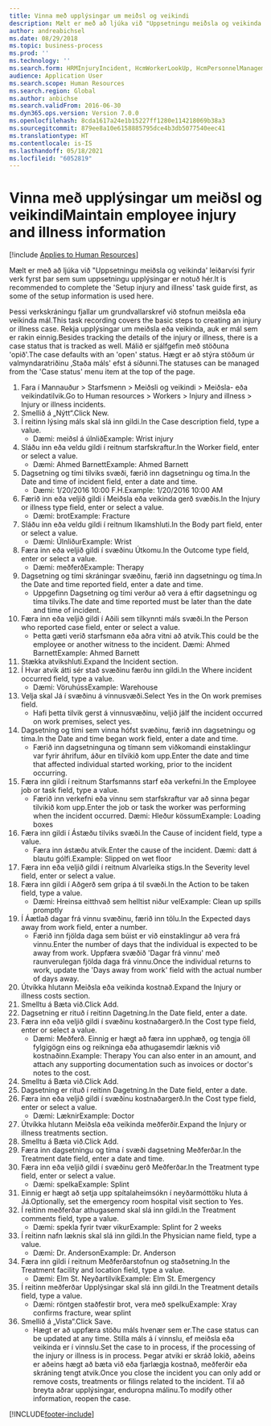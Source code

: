 ```yaml
---
title: Vinna með upplýsingar um meiðsl og veikindi
description: Mælt er með að ljúka við "Uppsetningu meiðsla og veikinda' leiðarvísi fyrir verk fyrst þar sem sum uppsetningu upplýsingar er notuð hér.
author: andreabichsel
ms.date: 08/29/2018
ms.topic: business-process
ms.prod: ''
ms.technology: ''
ms.search.form: HRMInjuryIncident, HcmWorkerLookUp, HcmPersonnelManagementWorkspace
audience: Application User
ms.search.scope: Human Resources
ms.search.region: Global
ms.author: anbichse
ms.search.validFrom: 2016-06-30
ms.dyn365.ops.version: Version 7.0.0
ms.openlocfilehash: 8cda1617a24e1b15227ff1280e114218069b38a3
ms.sourcegitcommit: 879ee8a10e6158885795dce4b3db5077540eec41
ms.translationtype: HT
ms.contentlocale: is-IS
ms.lasthandoff: 05/18/2021
ms.locfileid: "6052819"
---
```

# <a name="maintain-employee-injury-and-illness-information"></a><span data-ttu-id="eafc2-103">Vinna með upplýsingar um meiðsl og veikindi</span><span class="sxs-lookup"><span data-stu-id="eafc2-103">Maintain employee injury and illness information</span></span>

[!include [Applies to Human Resources](../includes/applies-to-hr.md)]



<span data-ttu-id="eafc2-104">Mælt er með að ljúka við "Uppsetningu meiðsla og veikinda' leiðarvísi fyrir verk fyrst þar sem sum uppsetningu upplýsingar er notuð hér.</span><span class="sxs-lookup"><span data-stu-id="eafc2-104">It is recommended to complete the 'Setup injury and illness' task guide first, as some of the setup information is used here.</span></span> 



<span data-ttu-id="eafc2-105">Þessi verkskráningu fjallar um grundvallarskref við stofnun meiðsla eða veikinda mál.</span><span class="sxs-lookup"><span data-stu-id="eafc2-105">This task recording covers the basic steps to creating an injury or illness case.</span></span> <span data-ttu-id="eafc2-106">Rekja upplýsingar um meiðsla eða veikinda, auk er mál sem er rakin einnig.</span><span class="sxs-lookup"><span data-stu-id="eafc2-106">Besides tracking the details of the injury or illness, there is a case status that is tracked as well.</span></span>  <span data-ttu-id="eafc2-107">Málið er sjálfgefin með stöðuna 'opið'.</span><span class="sxs-lookup"><span data-stu-id="eafc2-107">The case defaults with an 'open' status.</span></span>  <span data-ttu-id="eafc2-108">Hægt er að stýra stöðum úr valmyndaratriðinu ‚Staða máls' efst á síðunni.</span><span class="sxs-lookup"><span data-stu-id="eafc2-108">The statuses can be managed from the 'Case status' menu item at the top of the page.</span></span>

1. <span data-ttu-id="eafc2-109">Fara í Mannauður > Starfsmenn > Meiðsli og veikindi > Meiðsla- eða veikindatilvik.</span><span class="sxs-lookup"><span data-stu-id="eafc2-109">Go to Human resources > Workers > Injury and illness > Injury or illness incidents.</span></span>
2. <span data-ttu-id="eafc2-110">Smellið á „Nýtt“.</span><span class="sxs-lookup"><span data-stu-id="eafc2-110">Click New.</span></span>
3. <span data-ttu-id="eafc2-111">Í reitinn lýsing máls skal slá inn gildi.</span><span class="sxs-lookup"><span data-stu-id="eafc2-111">In the Case description field, type a value.</span></span>
    * <span data-ttu-id="eafc2-112">Dæmi: meiðsl á úlnlið</span><span class="sxs-lookup"><span data-stu-id="eafc2-112">Example:  Wrist injury</span></span>  
4. <span data-ttu-id="eafc2-113">Sláðu inn eða veldu gildi í reitnum starfskraftur.</span><span class="sxs-lookup"><span data-stu-id="eafc2-113">In the Worker field, enter or select a value.</span></span>
    * <span data-ttu-id="eafc2-114">Dæmi: Ahmed Barnett</span><span class="sxs-lookup"><span data-stu-id="eafc2-114">Example: Ahmed Barnett</span></span>  
5. <span data-ttu-id="eafc2-115">Dagsetning og tími tilviks svæði, færið inn dagsetningu og tíma.</span><span class="sxs-lookup"><span data-stu-id="eafc2-115">In the Date and time of incident field, enter a date and time.</span></span>
    * <span data-ttu-id="eafc2-116">Dæmi: 1/20/2016 10:00 F.H.</span><span class="sxs-lookup"><span data-stu-id="eafc2-116">Example:  1/20/2016 10:00 AM</span></span>  
6. <span data-ttu-id="eafc2-117">Færið inn eða veljið gildi í Meiðsla eða veikinda gerð svæðis.</span><span class="sxs-lookup"><span data-stu-id="eafc2-117">In the Injury or illness type field, enter or select a value.</span></span>
    * <span data-ttu-id="eafc2-118">Dæmi: brot</span><span class="sxs-lookup"><span data-stu-id="eafc2-118">Example:  Fracture</span></span>  
7. <span data-ttu-id="eafc2-119">Sláðu inn eða veldu gildi í reitnum líkamshluti.</span><span class="sxs-lookup"><span data-stu-id="eafc2-119">In the Body part field, enter or select a value.</span></span>
    * <span data-ttu-id="eafc2-120">Dæmi: Úlnliður</span><span class="sxs-lookup"><span data-stu-id="eafc2-120">Example:  Wrist</span></span>  
8. <span data-ttu-id="eafc2-121">Færa inn eða veljið gildi í svæðinu Útkomu.</span><span class="sxs-lookup"><span data-stu-id="eafc2-121">In the Outcome type field, enter or select a value.</span></span>
    * <span data-ttu-id="eafc2-122">Dæmi: meðferð</span><span class="sxs-lookup"><span data-stu-id="eafc2-122">Example:  Therapy</span></span>  
9. <span data-ttu-id="eafc2-123">Dagsetning og tími skráningar svæðinu, færið inn dagsetningu og tíma.</span><span class="sxs-lookup"><span data-stu-id="eafc2-123">In the Date and time reported field, enter a date and time.</span></span>
    * <span data-ttu-id="eafc2-124">Uppgefinn Dagsetning og tími verður að vera á eftir dagsetningu og tíma tilviks.</span><span class="sxs-lookup"><span data-stu-id="eafc2-124">The date and time reported must be later than the date and time of incident.</span></span>  
10. <span data-ttu-id="eafc2-125">Færa inn eða veljið gildi í Aðili sem tilkynnti máls svæði.</span><span class="sxs-lookup"><span data-stu-id="eafc2-125">In the Person who reported case field, enter or select a value.</span></span>
    * <span data-ttu-id="eafc2-126">Þetta gæti verið starfsmann eða aðra vitni að atvik.</span><span class="sxs-lookup"><span data-stu-id="eafc2-126">This could be the employee or another witness to the incident.</span></span>  <span data-ttu-id="eafc2-127">Dæmi: Ahmed Barnett</span><span class="sxs-lookup"><span data-stu-id="eafc2-127">Example: Ahmed Barnett</span></span>  
11. <span data-ttu-id="eafc2-128">Stækka atvikshluti.</span><span class="sxs-lookup"><span data-stu-id="eafc2-128">Expand the Incident section.</span></span>
12. <span data-ttu-id="eafc2-129">Í Hvar atvik átti sér stað svæðinu færðu inn gildi.</span><span class="sxs-lookup"><span data-stu-id="eafc2-129">In the Where incident occurred field, type a value.</span></span>
    * <span data-ttu-id="eafc2-130">Dæmi: Vöruhúss</span><span class="sxs-lookup"><span data-stu-id="eafc2-130">Example:  Warehouse</span></span>  
13. <span data-ttu-id="eafc2-131">Velja skal Já í svæðinu á vinnusvæði.</span><span class="sxs-lookup"><span data-stu-id="eafc2-131">Select Yes in the On work premises field.</span></span>
    * <span data-ttu-id="eafc2-132">Hafi þetta tilvik gerst á vinnusvæðinu, veljið já</span><span class="sxs-lookup"><span data-stu-id="eafc2-132">If the incident occurred on work premises, select yes.</span></span>  
14. <span data-ttu-id="eafc2-133">Dagsetning og tími sem vinna hófst svæðinu, færið inn dagsetningu og tíma.</span><span class="sxs-lookup"><span data-stu-id="eafc2-133">In the Date and time began work field, enter a date and time.</span></span>
    * <span data-ttu-id="eafc2-134">Færið inn dagsetninguna og tímann sem viðkomandi einstaklingur var fyrir áhrifum, áður en tilvikið kom upp.</span><span class="sxs-lookup"><span data-stu-id="eafc2-134">Enter the date and time that affected individual started working, prior to the incident occurring.</span></span>  
15. <span data-ttu-id="eafc2-135">Færa inn gildi í reitnum Starfsmanns starf eða verkefni.</span><span class="sxs-lookup"><span data-stu-id="eafc2-135">In the Employee job or task field, type a value.</span></span>
    * <span data-ttu-id="eafc2-136">Færið inn verkefni eða vinnu sem starfskraftur var að sinna þegar tilvikið kom upp.</span><span class="sxs-lookup"><span data-stu-id="eafc2-136">Enter the job or task the worker was performing when the incident occurred.</span></span>  <span data-ttu-id="eafc2-137">Dæmi: Hleður kössum</span><span class="sxs-lookup"><span data-stu-id="eafc2-137">Example:  Loading boxes</span></span>  
16. <span data-ttu-id="eafc2-138">Færa inn gildi í Ástæðu tilviks svæði.</span><span class="sxs-lookup"><span data-stu-id="eafc2-138">In the Cause of incident field, type a value.</span></span>
    * <span data-ttu-id="eafc2-139">Færa inn ástæðu atvik.</span><span class="sxs-lookup"><span data-stu-id="eafc2-139">Enter the cause of the incident.</span></span>  <span data-ttu-id="eafc2-140">Dæmi: datt á blautu gólfi.</span><span class="sxs-lookup"><span data-stu-id="eafc2-140">Example:  Slipped on wet floor</span></span>  
17. <span data-ttu-id="eafc2-141">Færa inn eða veljið gildi í reitnum Alvarleika stigs.</span><span class="sxs-lookup"><span data-stu-id="eafc2-141">In the Severity level field, enter or select a value.</span></span>
18. <span data-ttu-id="eafc2-142">Færa inn gildi í Aðgerð sem grípa á til svæði.</span><span class="sxs-lookup"><span data-stu-id="eafc2-142">In the Action to be taken field, type a value.</span></span>
    * <span data-ttu-id="eafc2-143">Dæmi: Hreinsa eitthvað sem helltist niður vel</span><span class="sxs-lookup"><span data-stu-id="eafc2-143">Example:  Clean up spills promptly</span></span>  
19. <span data-ttu-id="eafc2-144">Í Áætlað dagar frá vinnu svæðinu, færið inn tölu.</span><span class="sxs-lookup"><span data-stu-id="eafc2-144">In the Expected days away from work field, enter a number.</span></span>
    * <span data-ttu-id="eafc2-145">Færið inn fjölda daga sem búist er við einstaklingur að vera frá vinnu.</span><span class="sxs-lookup"><span data-stu-id="eafc2-145">Enter the number of days that the individual is expected to be away from work.</span></span>  <span data-ttu-id="eafc2-146">Uppfæra svæðið 'Dagar frá vinnu' með raunverulegan fjölda daga frá vinnu.</span><span class="sxs-lookup"><span data-stu-id="eafc2-146">Once the individual returns to work, update the 'Days away from work' field with the actual number of days away.</span></span>  
20. <span data-ttu-id="eafc2-147">Útvíkka hlutann Meiðsla eða veikinda kostnað.</span><span class="sxs-lookup"><span data-stu-id="eafc2-147">Expand the Injury or illness costs section.</span></span>
21. <span data-ttu-id="eafc2-148">Smelltu á Bæta við.</span><span class="sxs-lookup"><span data-stu-id="eafc2-148">Click Add.</span></span>
22. <span data-ttu-id="eafc2-149">Dagsetning er rituð í reitinn Dagetning.</span><span class="sxs-lookup"><span data-stu-id="eafc2-149">In the Date field, enter a date.</span></span>
23. <span data-ttu-id="eafc2-150">Færa inn eða veljið gildi í svæðinu kostnaðargerð.</span><span class="sxs-lookup"><span data-stu-id="eafc2-150">In the Cost type field, enter or select a value.</span></span>
    * <span data-ttu-id="eafc2-151">Dæmi: Meðferð. Einnig er hægt að færa inn upphæð, og tengja öll fylgigögn eins og reikninga eða athugasemdir læknis við kostnaðinn.</span><span class="sxs-lookup"><span data-stu-id="eafc2-151">Example:  Therapy    You can also enter in an amount, and attach any supporting documentation such as invoices or doctor's notes to the cost.</span></span>  
24. <span data-ttu-id="eafc2-152">Smelltu á Bæta við.</span><span class="sxs-lookup"><span data-stu-id="eafc2-152">Click Add.</span></span>
25. <span data-ttu-id="eafc2-153">Dagsetning er rituð í reitinn Dagetning.</span><span class="sxs-lookup"><span data-stu-id="eafc2-153">In the Date field, enter a date.</span></span>
26. <span data-ttu-id="eafc2-154">Færa inn eða veljið gildi í svæðinu kostnaðargerð.</span><span class="sxs-lookup"><span data-stu-id="eafc2-154">In the Cost type field, enter or select a value.</span></span>
    * <span data-ttu-id="eafc2-155">Dæmi: Læknir</span><span class="sxs-lookup"><span data-stu-id="eafc2-155">Example: Doctor</span></span>  
27. <span data-ttu-id="eafc2-156">Útvíkka hlutann Meiðsla eða veikinda meðferðir.</span><span class="sxs-lookup"><span data-stu-id="eafc2-156">Expand the Injury or illness treatments section.</span></span>
28. <span data-ttu-id="eafc2-157">Smelltu á Bæta við.</span><span class="sxs-lookup"><span data-stu-id="eafc2-157">Click Add.</span></span>
29. <span data-ttu-id="eafc2-158">Færa inn dagsetningu og tíma í svæði dagsetning Meðferðar.</span><span class="sxs-lookup"><span data-stu-id="eafc2-158">In the Treatment date field, enter a date and time.</span></span>
30. <span data-ttu-id="eafc2-159">Færa inn eða veljið gildi í svæðinu gerð Meðferðar.</span><span class="sxs-lookup"><span data-stu-id="eafc2-159">In the Treatment type field, enter or select a value.</span></span>
    * <span data-ttu-id="eafc2-160">Dæmi: spelka</span><span class="sxs-lookup"><span data-stu-id="eafc2-160">Example:  Splint</span></span>  
31. <span data-ttu-id="eafc2-161">Einnig er hægt að setja upp spítalaheimsókn í neyðarmóttöku hluta á Já.</span><span class="sxs-lookup"><span data-stu-id="eafc2-161">Optionally, set the emergency room hospital visit section to Yes.</span></span>
32. <span data-ttu-id="eafc2-162">Í reitinn meðferðar athugasemd skal slá inn gildi.</span><span class="sxs-lookup"><span data-stu-id="eafc2-162">In the Treatment comments field, type a value.</span></span>
    * <span data-ttu-id="eafc2-163">Dæmi: spekla fyrir tvær vikur</span><span class="sxs-lookup"><span data-stu-id="eafc2-163">Example:  Splint for 2 weeks</span></span>  
33. <span data-ttu-id="eafc2-164">Í reitinn nafn læknis skal slá inn gildi.</span><span class="sxs-lookup"><span data-stu-id="eafc2-164">In the Physician name field, type a value.</span></span>
    * <span data-ttu-id="eafc2-165">Dæmi: Dr. Anderson</span><span class="sxs-lookup"><span data-stu-id="eafc2-165">Example:  Dr. Anderson</span></span>  
34. <span data-ttu-id="eafc2-166">Færa inn gildi í reitnum Meðferðarstofnun og staðsetning.</span><span class="sxs-lookup"><span data-stu-id="eafc2-166">In the Treatment facility and location field, type a value.</span></span>
    * <span data-ttu-id="eafc2-167">Dæmi: Elm St. Neyðartilvik</span><span class="sxs-lookup"><span data-stu-id="eafc2-167">Example:  Elm St. Emergency</span></span>  
35. <span data-ttu-id="eafc2-168">Í reitinn meðferðar Upplýsingar skal slá inn gildi.</span><span class="sxs-lookup"><span data-stu-id="eafc2-168">In the Treatment details field, type a value.</span></span>
    * <span data-ttu-id="eafc2-169">Dæmi: röntgen staðfestir brot, vera með spelku</span><span class="sxs-lookup"><span data-stu-id="eafc2-169">Example:  Xray confirms fracture, wear splint</span></span>  
36. <span data-ttu-id="eafc2-170">Smellið á „Vista“.</span><span class="sxs-lookup"><span data-stu-id="eafc2-170">Click Save.</span></span>
    * <span data-ttu-id="eafc2-171">Hægt er að uppfæra stöðu máls hvenær sem er.</span><span class="sxs-lookup"><span data-stu-id="eafc2-171">The case status can be updated at any time.</span></span>  <span data-ttu-id="eafc2-172">Stilla máls á í vinnslu, ef meiðsla eða veikinda er í vinnslu.</span><span class="sxs-lookup"><span data-stu-id="eafc2-172">Set the case to in process, if the processing of the injury or illness is in process.</span></span>  <span data-ttu-id="eafc2-173">Þegar atviki er skráð lokið, aðeins er aðeins hægt að bæta við eða fjarlægja kostnað, meðferðir eða skráning tengt atvik.</span><span class="sxs-lookup"><span data-stu-id="eafc2-173">Once you close the incident you can only add or remove costs, treatments or filings related to the incident.</span></span>  <span data-ttu-id="eafc2-174">Til að breyta aðrar upplýsingar, enduropna málinu.</span><span class="sxs-lookup"><span data-stu-id="eafc2-174">To modify other information, reopen the case.</span></span>  



[!INCLUDE[footer-include](../includes/footer-banner.md)]